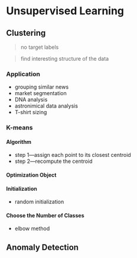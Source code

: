 # Unsupervised Learning

## Clustering

> no target labels

> find interesting structure of the data

### Application

* grouping similar news
* market segmentation
* DNA analysis
* astronimical data analysis
* T-shirt sizing

### K-means

#### Algorithm

* step 1—assign each point to its closest centroid
* step 2—recompute the centroid

#### Optimization Object

#### Initialization

* random initialization

#### Choose the Number of Classes

* elbow method

## Anomaly Detection









